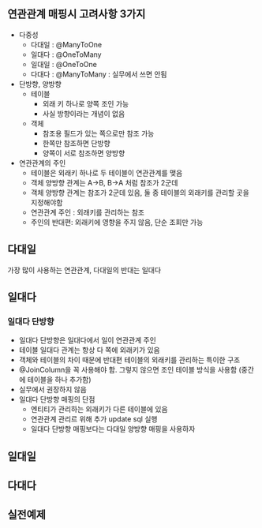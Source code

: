 ## 연관관계 매핑시 고려사항 3가지
- 다중성
    - 다대일 : @ManyToOne
    - 일대다 : @OneToMany
    - 일대일 : @OneToOne
    - 다대다 : @ManyToMany : 실무에서 쓰면 안됨
- 단방향, 양방향
  - 테이블
    - 외래 키 하나로 양쪽 조인 가능
    - 사실 방향이라는 개념이 없음
  - 객체
    - 참조용 필드가 있는 쪽으로만 참조 가능
    - 한쪽만 참조하면 단방향
    - 양쪽이 서로 참조하면 양방향
- 연관관계의 주인
  - 테이블은 외래키 하나로 두 테이블이 연관관계를 맺음
  - 객체 양방향 관계는 A->B, B->A 처럼 참조가 2군데
  - 객체 양방향 관계는 참조가 2군데 있음, 둘 중 테이블의 외래키를 관리할 곳을 지정해야함
  - 연관관계 주인 : 외래키를 관리하는 참조
  - 주인의 반대편: 외래키에 영향을 주지 않음, 단순 조회만 가능
## 다대일
가장 많이 사용하는 연관관계, 다대일의 반대는 일대다
## 일대다
### 일대다 단방향
- 일대다 단방향은 일대다에서 일이 연관관계 주인
- 테이블 일대다 관계는 항상 다 쪽에 외래키가 있음
- 객체와 테이블의 차이 때문에 반대편 테이블의 외래키를 관리하는 특이한 구조
- @JoinColumn을 꼭 사용해야 함. 그렇지 않으면 조인 테이블 방식을 사용함 (중간에 테이블을 하나 추가함)
- 실무에서 권장하지 않음
- 일대다 단방향 매핑의 단점
  - 엔티티가 관리하는 외래키가 다른 테이블에 있음
  - 연관관계 관리르 위해 추가 update sql 실행
  - 일대다 단방향 매핑보다는 다대일 양방향 매핑을  사용하자

## 일대일

## 다대다

## 실전예제